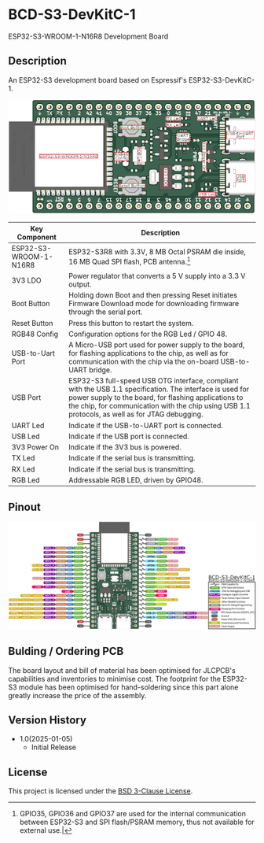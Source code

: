 



# BCD-S3-DevKitC-1

ESP32-S3-WROOM-1-N16R8 Development Board

## Description

An ESP32-S3 development board based on Espressif's ESP32-S3-DevKitC-1.

![Board Description](/BCD-S3-DevKitC-1-N16R8V.images/BCD-S3-DevKitC-1-N16R8V_Description.png)

|Key Component         |Description                                                                         |
|----------------------|------------------------------------------------------------------------------------|
|ESP32-S3-WROOM-1-N16R8|ESP32-S3R8 with 3.3V, 8 MB Octal PSRAM die inside, 16 MB Quad SPI flash, PCB antenna.[^1]|
|3V3 LDO               |Power regulator that converts a 5 V supply into a 3.3 V output.|
|Boot Button           |Holding down Boot and then pressing Reset initiates Firmware Download mode for downloading firmware through the serial port.|
|Reset Button          |Press this button to restart the system.|
|RGB48 Config          |Configuration options for the RGB Led / GPIO 48.|
|USB-to-Uart Port      |A Micro-USB port used for power supply to the board, for flashing applications to the chip, as well as for communication with the chip via the on-board USB-to-UART bridge.|
|USB Port              |ESP32-S3 full-speed USB OTG interface, compliant with the USB 1.1 specification. The interface is used for power supply to the board, for flashing applications to the chip, for communication with the chip using USB 1.1 protocols, as well as for JTAG debugging.|
|UART Led              |Indicate if the USB-to-UART port is connected.|
|USB Led               |Indicate if the USB port is connected.|
|3V3 Power On          |Indicate if the 3V3 bus is powered.|
|TX Led                |Indicate if the serial bus is transmitting.|
|RX Led                |Indicate if the serial bus is transmitting.|
|RGB Led               |Addressable RGB LED, driven by GPIO48.|

[^1]: GPIO35, GPIO36 and GPIO37 are used for the internal communication between ESP32-S3 and SPI flash/PSRAM memory, thus not available for external use.|

## Pinout

![Board Pinout](/BCD-S3-DevKitC-1-N16R8V.images/BCD-S3-DevKitC-1-N16R8V_Pinout.png)

## Bulding / Ordering PCB

The board layout and bill of material has been optimised for JLCPCB's capabilities and inventories to minimise cost. The footprint for the ESP32-S3 module has been optimised for hand-soldering since this part alone greatly increase the price of the assembly.

## Version History

* 1.0(2025-01-05)
    * Initial Release

## License

This project is licensed under the [BSD 3-Clause License](LICENSE).
